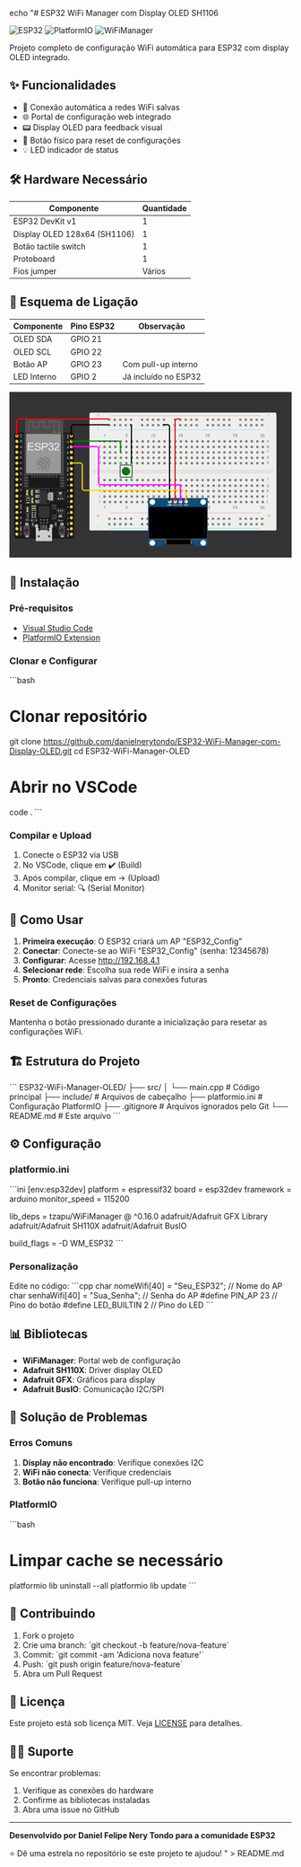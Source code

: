 
echo "# ESP32 WiFi Manager com Display OLED SH1106

![ESP32](https://img.shields.io/badge/ESP32-DevKit--v1-blue.svg)
![PlatformIO](https://img.shields.io/badge/PlatformIO-Compatible-brightgreen.svg)
![WiFiManager](https://img.shields.io/badge/WiFiManager-TZAPU-orange.svg)

Projeto completo de configuração WiFi automática para ESP32 com display OLED integrado.

## ✨ Funcionalidades

- 🔄 Conexão automática a redes WiFi salvas
- 🌐 Portal de configuração web integrado
- 📟 Display OLED para feedback visual
- 🔘 Botão físico para reset de configurações
- 💡 LED indicador de status

## 🛠️ Hardware Necessário

| Componente | Quantidade |
|------------|------------|
| ESP32 DevKit v1 | 1 |
| Display OLED 128x64 (SH1106) | 1 |
| Botão tactile switch | 1 |
| Protoboard | 1 |
| Fios jumper | Vários |

## 🔌 Esquema de Ligação

| Componente | Pino ESP32 | Observação |
|------------|------------|------------|
| OLED SDA | GPIO 21 | |
| OLED SCL | GPIO 22 | |
| Botão AP | GPIO 23 | Com pull-up interno |
| LED Interno | GPIO 2 | Já incluído no ESP32 |

![Esquema de Ligação](https://github.com/danielnerytondo/ESP32-WiFi-Manager-com-Display-OLED/blob/main/wiring_diagram.png)

## 🚀 Instalação

### Pré-requisitos
- [Visual Studio Code](https://code.visualstudio.com/)
- [PlatformIO Extension](https://platformio.org/platformio-ide)

### Clonar e Configurar

\`\`\`bash
# Clonar repositório
git clone https://github.com/danielnerytondo/ESP32-WiFi-Manager-com-Display-OLED.git
cd ESP32-WiFi-Manager-OLED

# Abrir no VSCode
code .
\`\`\`

### Compilar e Upload

1. Conecte o ESP32 via USB
2. No VSCode, clique em ✔️ (Build)
3. Após compilar, clique em → (Upload)
4. Monitor serial: 🔍 (Serial Monitor)

## 📖 Como Usar

1. **Primeira execução**: O ESP32 criará um AP \"ESP32_Config\"
2. **Conectar**: Conecte-se ao WiFi \"ESP32_Config\" (senha: 12345678)
3. **Configurar**: Acesse http://192.168.4.1
4. **Selecionar rede**: Escolha sua rede WiFi e insira a senha
5. **Pronto**: Credenciais salvas para conexões futuras

### Reset de Configurações
Mantenha o botão pressionado durante a inicialização para resetar as configurações WiFi.

## 🏗️ Estrutura do Projeto

\`\`\`
ESP32-WiFi-Manager-OLED/
├── src/
│   └── main.cpp          # Código principal
├── include/              # Arquivos de cabeçalho
├── platformio.ini        # Configuração PlatformIO
├── .gitignore           # Arquivos ignorados pelo Git
└── README.md            # Este arquivo
\`\`\`

## ⚙️ Configuração

### platformio.ini
\`\`\`ini
[env:esp32dev]
platform = espressif32
board = esp32dev
framework = arduino
monitor_speed = 115200

lib_deps = 
    tzapu/WiFiManager @ ^0.16.0
    adafruit/Adafruit GFX Library
    adafruit/Adafruit SH110X
    adafruit/Adafruit BusIO

build_flags = -D WM_ESP32
\`\`\`

### Personalização
Edite no código:
\`\`\`cpp
char nomeWifi[40] = \"Seu_ESP32\";      // Nome do AP
char senhaWifi[40] = \"Sua_Senha\";     // Senha do AP
#define PIN_AP 23                     // Pino do botão
#define LED_BUILTIN 2                 // Pino do LED
\`\`\`

## 📊 Bibliotecas

- **WiFiManager**: Portal web de configuração
- **Adafruit SH110X**: Driver display OLED
- **Adafruit GFX**: Gráficos para display
- **Adafruit BusIO**: Comunicação I2C/SPI

## 🐛 Solução de Problemas

### Erros Comuns
1. **Display não encontrado**: Verifique conexões I2C
2. **WiFi não conecta**: Verifique credenciais
3. **Botão não funciona**: Verifique pull-up interno

### PlatformIO
\`\`\`bash
# Limpar cache se necessário
platformio lib uninstall --all
platformio lib update
\`\`\`

## 🤝 Contribuindo

1. Fork o projeto
2. Crie uma branch: \`git checkout -b feature/nova-feature\`
3. Commit: \`git commit -am 'Adiciona nova feature'\`
4. Push: \`git push origin feature/nova-feature\`
5. Abra um Pull Request

## 📄 Licença

Este projeto está sob licença MIT. Veja [LICENSE](LICENSE) para detalhes.

## 🙋‍♂️ Suporte

Se encontrar problemas:
1. Verifique as conexões do hardware
2. Confirme as bibliotecas instaladas
3. Abra uma issue no GitHub

---

**Desenvolvido por Daniel Felipe Nery Tondo para a comunidade ESP32**

⭐️ Dê uma estrela no repositório se este projeto te ajudou!
" > README.md
